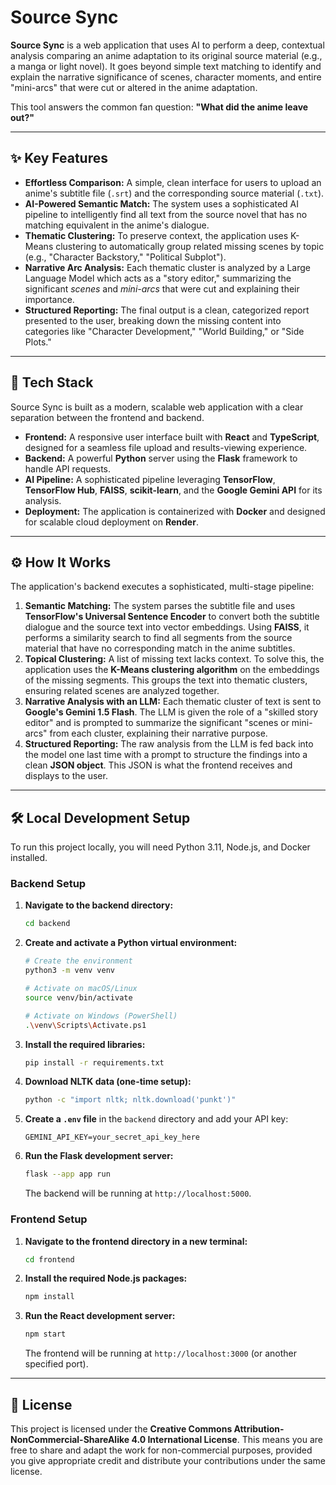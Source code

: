 # Source Sync



**Source Sync** is a web application that uses AI to perform a deep, contextual analysis comparing an anime adaptation to its original source material (e.g., a manga or light novel). It goes beyond simple text matching to identify and explain the narrative significance of scenes, character moments, and entire "mini-arcs" that were cut or altered in the anime adaptation.

This tool answers the common fan question: **"What did the anime leave out?"**

***

## ✨ Key Features

* **Effortless Comparison:** A simple, clean interface for users to upload an anime's subtitle file (`.srt`) and the corresponding source material (`.txt`).
* **AI-Powered Semantic Match:** The system uses a sophisticated AI pipeline to intelligently find all text from the source novel that has no matching equivalent in the anime's dialogue.
* **Thematic Clustering:** To preserve context, the application uses K-Means clustering to automatically group related missing scenes by topic (e.g., "Character Backstory," "Political Subplot").
* **Narrative Arc Analysis:** Each thematic cluster is analyzed by a Large Language Model which acts as a "story editor," summarizing the significant *scenes* and *mini-arcs* that were cut and explaining their importance.
* **Structured Reporting:** The final output is a clean, categorized report presented to the user, breaking down the missing content into categories like "Character Development," "World Building," or "Side Plots."

***

## 🚀 Tech Stack

Source Sync is built as a modern, scalable web application with a clear separation between the frontend and backend.

* **Frontend:** A responsive user interface built with **React** and **TypeScript**, designed for a seamless file upload and results-viewing experience.
* **Backend:** A powerful **Python** server using the **Flask** framework to handle API requests.
* **AI Pipeline:** A sophisticated pipeline leveraging **TensorFlow**, **TensorFlow Hub**, **FAISS**, **scikit-learn**, and the **Google Gemini API** for its analysis.
* **Deployment:** The application is containerized with **Docker** and designed for scalable cloud deployment on **Render**.

***

## ⚙️ How It Works

The application's backend executes a sophisticated, multi-stage pipeline:

1.  **Semantic Matching:** The system parses the subtitle file and uses **TensorFlow's Universal Sentence Encoder** to convert both the subtitle dialogue and the source text into vector embeddings. Using **FAISS**, it performs a similarity search to find all segments from the source material that have no corresponding match in the anime subtitles.
2.  **Topical Clustering:** A list of missing text lacks context. To solve this, the application uses the **K-Means clustering algorithm** on the embeddings of the missing segments. This groups the text into thematic clusters, ensuring related scenes are analyzed together.
3.  **Narrative Analysis with an LLM:** Each thematic cluster of text is sent to **Google's Gemini 1.5 Flash**. The LLM is given the role of a "skilled story editor" and is prompted to summarize the significant "scenes or mini-arcs" from each cluster, explaining their narrative purpose.
4.  **Structured Reporting:** The raw analysis from the LLM is fed back into the model one last time with a prompt to structure the findings into a clean **JSON object**. This JSON is what the frontend receives and displays to the user.

***

## 🛠️ Local Development Setup

To run this project locally, you will need Python 3.11, Node.js, and Docker installed.

### Backend Setup

1.  **Navigate to the backend directory:**
    ```bash
    cd backend
    ```
2.  **Create and activate a Python virtual environment:**
    ```bash
    # Create the environment
    python3 -m venv venv

    # Activate on macOS/Linux
    source venv/bin/activate

    # Activate on Windows (PowerShell)
    .\venv\Scripts\Activate.ps1
    ```
3.  **Install the required libraries:**
    ```bash
    pip install -r requirements.txt
    ```
4.  **Download NLTK data (one-time setup):**
    ```bash
    python -c "import nltk; nltk.download('punkt')"
    ```
5.  **Create a `.env` file** in the `backend` directory and add your API key:
    ```
    GEMINI_API_KEY=your_secret_api_key_here
    ```
6.  **Run the Flask development server:**
    ```bash
    flask --app app run
    ```
    The backend will be running at `http://localhost:5000`.

### Frontend Setup

1.  **Navigate to the frontend directory in a new terminal:**
    ```bash
    cd frontend
    ```
2.  **Install the required Node.js packages:**
    ```bash
    npm install
    ```
3.  **Run the React development server:**
    ```bash
    npm start
    ```
    The frontend will be running at `http://localhost:3000` (or another specified port).

***

## 📜 License

This project is licensed under the **Creative Commons Attribution-NonCommercial-ShareAlike 4.0 International License**. This means you are free to share and adapt the work for non-commercial purposes, provided you give appropriate credit and distribute your contributions under the same license.

